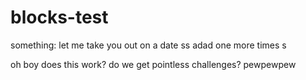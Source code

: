# blocks-test
something:
let me take you out on a date
ss
adad
one more times
s

oh boy does this work?
do we get pointless challenges?
pewpewpew
